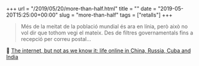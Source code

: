 +++
url = "/2019/05/20/more-than-half.html"
title = ""
date = "2019-05-20T15:25:00+00:00"
slug = "more-than-half"
tags = ["retalls"]
+++

> Més de la meitat de la població mundial és ara en línia, però això no vol dir que tothom vegi el mateix. Des de filtres governamentals fins a recepció per correu postal…

📎 [The internet, but not as we know it: life online in China, Russia, Cuba and India](https://www.theguardian.com/technology/ng-interactive/2019/jan/11/the-internet-but-not-as-we-know-it-life-online-in-china-russia-cuba-and-india)
